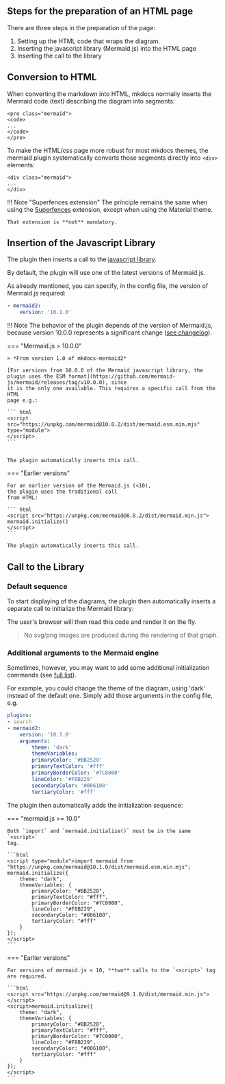 ## Steps for the preparation of an HTML page

There are three steps in the preparation of the page:

1. Setting up the HTML code that wraps the diagram.
2. Inserting the javascript library (Mermaid.js) into the HTML page
3. Inserting the call to the library

## Conversion to HTML

When converting the markdown into HTML, mkdocs normally inserts the
Mermaid code (text) describing the diagram 
into segments:

    <pre class="mermaid">
    <code>
    ...
    </code>
    </pre>


To make the HTML/css page more robust for most mkdocs themes,
the mermaid plugin systematically converts
those segments directly into `<div>` elements:

    <div class="mermaid">
    ...
    </div>

!!! Note "Superfences extension"
    The principle remains the same 
    when using the [Superfences](superfences) extension, except
    when using the Material theme.

    That extension is **not** mandatory.

## Insertion of the Javascript Library
The plugin then inserts a call to the
[javascript library](https://github.com/mermaid-js/mermaid).

By default, the plugin will use one of the latest versions of Mermaid.js.

As already mentioned, you can specify, in the config file, the version
of Mermaid.js required:

```yaml
- mermaid2:
    version: '10.1.0'
```


!!! Note
    The behavior of the plugin depends of the version of Mermaid.js, because
    version 10.0.0 represents a significant change ([see changelog](https://github.com/mermaid-js/mermaid/blob/develop/CHANGELOG.md#1000)). 

=== "Mermaid.js > 10.0.0"

    > *From version 1.0 of mkdocs-mermaid2*

    [For versions from 10.0.0 of the Mermaid javascript library, the plugin uses the ESM format](https://github.com/mermaid-js/mermaid/releases/tag/v10.0.0), since
    it is the only one available. This requires a specific call from the HTML
    page e.g.:

    ``` html
    <script src="https://unpkg.com/mermaid@10.0.2/dist/mermaid.esm.min.mjs" type="module">
    </script>
    ```


    The plugin automatically inserts this call.

=== "Earlier versions"

    For an earlier version of the Mermaid.js (<10),
    the plugin uses the traditional call
    from HTML:

    ``` html
    <script src="https://unpkg.com/mermaid@8.8.2/dist/mermaid.min.js">
    mermaid.initialize()
    </script>
    ```

    The plugin automatically inserts this call.


## Call to the Library

### Default sequence
To start displaying of the diagrams, the plugin then automatically inserts 
a separate call to initialize the Mermaid library:



The user's browser will then read this code and render it on the fly.

> No svg/png images are produced during the rendering of that graph.

### Additional arguments to the Mermaid engine

Sometimes, however, you may want to add some
additional initialization commands (see [full list](https://github.com/knsv/mermaid/blob/master/docs/mermaidAPI.md#mermaidapi-configuration-defaults)).

For example, you could change the theme of the diagram, 
using 'dark' instead of the default one. 
Simply add those arguments in the config file, e.g.


```yaml
plugins:
- search
- mermaid2:
    version: '10.1.0'
    arguments:
        theme: 'dark'
        themeVariables:
        primaryColor: '#BB2528'
        primaryTextColor: '#fff'
        primaryBorderColor: '#7C0000'
        lineColor: '#F8B229'
        secondaryColor: '#006100'
        tertiaryColor: '#fff'
```

The plugin then automatically adds the initialization sequence:

=== "mermaid.js >= 10.0"

    Both `import` and `mermaid.initialize()` must be in the same `<script>`
    tag.

    ```html
    <script type="module">import mermaid from "https://unpkg.com/mermaid@10.1.0/dist/mermaid.esm.min.mjs";
    mermaid.initialize({
        theme: "dark",
        themeVariables: {
            primaryColor: "#BB2528",
            primaryTextColor: "#fff",
            primaryBorderColor: "#7C0000",
            lineColor: "#F8B229",
            secondaryColor: "#006100",
            tertiaryColor: "#fff"
        }
    });
    </script>
    ```
=== "Earlier versions"

    For versions of mermaid.js < 10, **two** calls to the `<script>` tag are required.

    ```html
    <script src="https://unpkg.com/mermaid@9.1.0/dist/mermaid.min.js"></script>
    <script>mermaid.initialize({
        theme: "dark",
        themeVariables: {
            primaryColor: "#BB2528",
            primaryTextColor: "#fff",
            primaryBorderColor: "#7C0000",
            lineColor: "#F8B229",
            secondaryColor: "#006100",
            tertiaryColor: "#fff"
        }
    });
    </script>
    ```